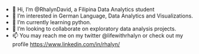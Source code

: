 - 👋 Hi, I’m @RhalynDavid, a Filipina Data Analytics student
- 👀 I’m interested in German Language, Data Analytics and Visualizations.
- 🌱 I’m currently learning python.
- 💞️ I’m looking to collaborate on exploratory data analysis projects.
- 📫 You may reach me on my twitter @lifewithrhalyn or check out my profile https://www.linkedin.com/in/rhalyn/
<!---
RhalynDavid/RhalynDavid is a ✨ special ✨ repository because its `README.md` (this file) appears on your GitHub profile.
You can click the Preview link to take a look at your changes.
--->
